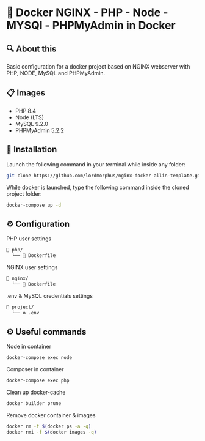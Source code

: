 # 🐳 Docker NGINX - PHP - Node - MYSQl - PHPMyAdmin in Docker

## 🔍 About this
Basic configuration for a docker project based on NGINX webserver with PHP, NODE, MySQL and PHPMyAdmin.

## 📋 Images 
- PHP 8.4
- Node (LTS)
- MySQL 9.2.0
- PHPMyAdmin 5.2.2

## 🚀 Installation
Launch the following command in your terminal while inside any folder:

```bash
git clone https://github.com/lordmorphus/nginx-docker-allin-template.git .
```

While docker is launched, type the following command inside the cloned project folder:

```bash
docker-compose up -d
```

## ⚙️ Configuration

PHP user settings

```bash
📁 php/
  └── 🐳 Dockerfile     
```

NGINX user settings

```bash
📁 nginx/
  └── 🐳 Dockerfile     
```

.env & MySQL credentials settings

```bash
📁 project/
  └── ⚙️ .env     
```

## ⚙️ Useful commands

Node in container

```bash
docker-compose exec node
```

Composer in container

```bash
docker-compose exec php
```

Clean up docker-cache

```bash
docker builder prune
```

Remove docker container & images

```bash
docker rm -f $(docker ps -a -q)
docker rmi -f $(docker images -q)
```


